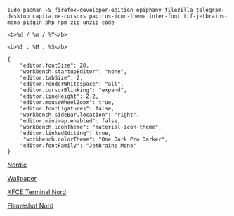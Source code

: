 ```
sudo pacman -S firefox-developer-edition epiphany filezilla telegram-desktop capitaine-cursors papirus-icon-theme inter-font ttf-jetbrains-mono pidgin php npm zip unzip code
``` 

```
<b>%d / %m / %Y</b>
```

```
<b>%I : %M : %S</b>
```

```
{
    "editor.fontSize": 20,
    "workbench.startupEditor": "none",
    "editor.tabSize": 2,
    "editor.renderWhitespace": "all",
    "editor.cursorBlinking": "expand",
    "editor.lineHeight": 2.2,
    "editor.mouseWheelZoom": true,
    "editor.fontLigatures": false,
    "workbench.sideBar.location": "right",
    "editor.minimap.enabled": false,
    "workbench.iconTheme": "material-icon-theme",
    "editor.linkedEditing": true,
     "workbench.colorTheme": "One Dark Pro Darker",
    "editor.fontFamily": "JetBrains Mono"
}
```

[Nordic](https://www.pling.com/s/XFCE/p/1267246)

[Wallpaper](https://unsplash.com/photos/silhouette-of-trees-covered-by-fog-KT3WlrL_bsg)

[XFCE Terminal Nord](https://github.com/nordtheme/xfce-terminal/blob/develop/src/nord.theme)

[Flameshot Nord](https://github.com/amayer5125/nord-flameshot)
